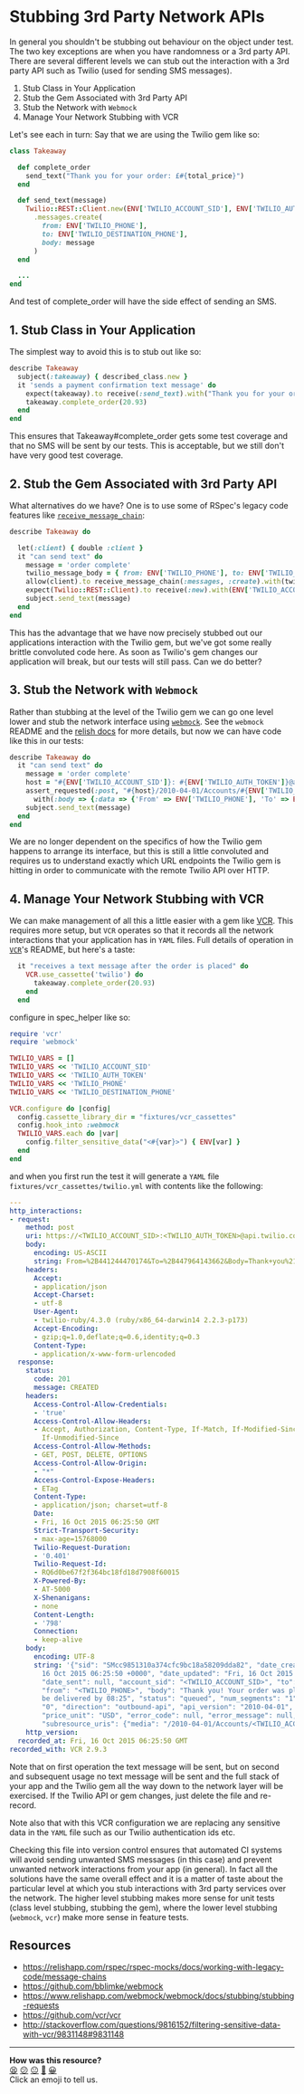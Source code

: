 # Stubbing 3rd Party Network APIs

In general you shouldn't be stubbing out behaviour on the object under test.  The two key exceptions are when you have randomness or a 3rd party API.  There are several different levels we can stub out the interaction with a 3rd party API such as Twilio (used for sending SMS messages).  

1. Stub Class in Your Application
2. Stub the Gem Associated with 3rd Party API
3. Stub the Network with `Webmock`
4. Manage Your Network Stubbing with VCR


Let's see each in turn: Say that we are using the Twilio gem like so:

```ruby
class Takeaway

  def complete_order
    send_text("Thank you for your order: £#{total_price}")
  end

  def send_text(message)
    Twilio::REST::Client.new(ENV['TWILIO_ACCOUNT_SID'], ENV['TWILIO_AUTH_TOKEN'])
      .messages.create(
        from: ENV['TWILIO_PHONE'],
        to: ENV['TWILIO_DESTINATION_PHONE'],
        body: message
      )
  end

  ...
end
```

And test of complete_order will have the side effect of sending an SMS.  

## 1. Stub Class in Your Application

The simplest way to avoid this is to stub out like so:

```ruby
describe Takeaway
  subject(:takeaway) { described_class.new }
  it 'sends a payment confirmation text message' do
    expect(takeaway).to receive(:send_text).with("Thank you for your order: £20.93")
    takeaway.complete_order(20.93)
  end
end
```

This ensures that Takeaway#complete_order gets some test coverage and that no SMS will be sent by our tests.  This is acceptable, but we still don't have very good test coverage.

## 2. Stub the Gem Associated with 3rd Party API

What alternatives do we have?  One is to use some of RSpec's legacy code features like [`receive_message_chain`](https://relishapp.com/rspec/rspec-mocks/docs/working-with-legacy-code/message-chains):

```ruby
describe Takeaway do

  let(:client) { double :client }
  it "can send text" do
    message = 'order complete'
    twilio_message_body = { from: ENV['TWILIO_PHONE'], to: ENV['TWILIO_DESTINATION_PHONE'], body: message }
    allow(client).to receive_message_chain(:messages, :create).with(twilio_message_body)
    expect(Twilio::REST::Client).to receive(:new).with(ENV['TWILIO_ACCOUNT_SID'], ENV['TWILIO_AUTH_TOKEN']).and_return(client)
    subject.send_text(message)
  end
end
```

This has the advantage that we have now precisely stubbed out our applications interaction with the Twilio gem, but we've got some really brittle convoluted code here.  As soon as Twilio's gem changes our application will break, but our tests will still pass.  Can we do better?

## 3. Stub the Network with `Webmock`

Rather than stubbing at the level of the Twilio gem we can go one level lower and stub the network interface using [`webmock`](https://github.com/bblimke/webmock).  See the `webmock` README and the [relish docs](https://www.relishapp.com/webmock/webmock/docs/stubbing/stubbing-requests) for more details, but now we can have code like this in our tests:

```ruby
describe Takeaway do
  it "can send text" do
    message = 'order complete'
    host = "#{ENV['TWILIO_ACCOUNT_SID']}: #{ENV['TWILIO_AUTH_TOKEN']}@api.twilio.com"
    assert_requested(:post, "#{host}/2010-04-01/Accounts/#{ENV['TWILIO_ACCOUNT_SID']}/Messages.json").
      with(:body => {:data => {'From' => ENV['TWILIO_PHONE'], 'To' => ENV['TWILIO_DESTINATION_PHONE'], 'Body' => message}})
    subject.send_text(message)
  end
end
```

We are no longer dependent on the specifics of how the Twilio gem happens to arrange its interface, but this is still a little convoluted and requires us to understand exactly which URL endpoints the Twilio gem is hitting in order to communicate with the remote Twilio API over HTTP.

## 4. Manage Your Network Stubbing with VCR

We can make management of all this a little easier with a gem like [VCR](https://github.com/vcr/vcr).  This requires more setup, but `VCR` operates so that it records all the network interactions that your application has in `YAML` files.  Full details of operation in [`VCR`](https://github.com/vcr/vcr)'s README, but here's a taste:

```ruby
  it "receives a text message after the order is placed" do
    VCR.use_cassette('twilio') do
      takeaway.complete_order(20.93)
    end
  end
```

configure in spec_helper like so:

```ruby
require 'vcr'
require 'webmock'

TWILIO_VARS = []
TWILIO_VARS << 'TWILIO_ACCOUNT_SID'
TWILIO_VARS << 'TWILIO_AUTH_TOKEN'
TWILIO_VARS << 'TWILIO_PHONE'
TWILIO_VARS << 'TWILIO_DESTINATION_PHONE'

VCR.configure do |config|
  config.cassette_library_dir = "fixtures/vcr_cassettes"
  config.hook_into :webmock
  TWILIO_VARS.each do |var|
    config.filter_sensitive_data("<#{var}>") { ENV[var] }
  end
end
```

and when you first run the test it will generate a `YAML` file `fixtures/vcr_cassettes/twilio.yml` with contents like the following:

```yml
---
http_interactions:
- request:
    method: post
    uri: https://<TWILIO_ACCOUNT_SID>:<TWILIO_AUTH_TOKEN>@api.twilio.com/2010-04-01/Accounts/<TWILIO_ACCOUNT_SID>/Messages.json
    body:
      encoding: US-ASCII
      string: From=%2B441244470174&To=%2B447964143662&Body=Thank+you%21+Your+order+was+placed+and+will+be+delivered+by+08%3A25
    headers:
      Accept:
      - application/json
      Accept-Charset:
      - utf-8
      User-Agent:
      - twilio-ruby/4.3.0 (ruby/x86_64-darwin14 2.2.3-p173)
      Accept-Encoding:
      - gzip;q=1.0,deflate;q=0.6,identity;q=0.3
      Content-Type:
      - application/x-www-form-urlencoded
  response:
    status:
      code: 201
      message: CREATED
    headers:
      Access-Control-Allow-Credentials:
      - 'true'
      Access-Control-Allow-Headers:
      - Accept, Authorization, Content-Type, If-Match, If-Modified-Since, If-None-Match,
        If-Unmodified-Since
      Access-Control-Allow-Methods:
      - GET, POST, DELETE, OPTIONS
      Access-Control-Allow-Origin:
      - "*"
      Access-Control-Expose-Headers:
      - ETag
      Content-Type:
      - application/json; charset=utf-8
      Date:
      - Fri, 16 Oct 2015 06:25:50 GMT
      Strict-Transport-Security:
      - max-age=15768000
      Twilio-Request-Duration:
      - '0.401'
      Twilio-Request-Id:
      - RQ6d0be67f2f364bc18fd18d7908f60015
      X-Powered-By:
      - AT-5000
      X-Shenanigans:
      - none
      Content-Length:
      - '798'
      Connection:
      - keep-alive
    body:
      encoding: UTF-8
      string: '{"sid": "SMcc9851310a374cfc9bc18a58209dda82", "date_created": "Fri,
        16 Oct 2015 06:25:50 +0000", "date_updated": "Fri, 16 Oct 2015 06:25:50 +0000",
        "date_sent": null, "account_sid": "<TWILIO_ACCOUNT_SID>", "to": "<TWILIO_DESTINATION_PHONE>",
        "from": "<TWILIO_PHONE>", "body": "Thank you! Your order was placed and will
        be delivered by 08:25", "status": "queued", "num_segments": "1", "num_media":
        "0", "direction": "outbound-api", "api_version": "2010-04-01", "price": null,
        "price_unit": "USD", "error_code": null, "error_message": null, "uri": "/2010-04-01/Accounts/<TWILIO_ACCOUNT_SID>/Messages/SMcc9851310a374cfc9bc18a58209dda82.json",
        "subresource_uris": {"media": "/2010-04-01/Accounts/<TWILIO_ACCOUNT_SID>/Messages/SMcc9851310a374cfc9bc18a58209dda82/Media.json"}}'
    http_version:
  recorded_at: Fri, 16 Oct 2015 06:25:50 GMT
recorded_with: VCR 2.9.3
```

Note that on first operation the text message will be sent, but on second and subsequent usage no text message will be sent and the full stack of your app and the Twilio gem all the way down to the network layer will be exercised.  If the Twilio API or gem changes, just delete the file and re-record.

Note also that with this VCR configuration we are replacing any sensitive data in the `YAML` file such as our Twilio authentication ids etc.

Checking this file into version control ensures that automated CI systems will avoid sending unwanted SMS messages (in this case) and prevent unwanted network interactions from your app (in general).  In fact all the solutions have the same overall effect and it is a matter of taste about the particular level at which you stub interactions with 3rd party services over the network.  The higher level stubbing makes more sense for unit tests (class level stubbing, stubbing the gem), where the lower level stubbing (`webmock`, `vcr`) make more sense in feature tests.

## Resources

* https://relishapp.com/rspec/rspec-mocks/docs/working-with-legacy-code/message-chains
* https://github.com/bblimke/webmock
* https://www.relishapp.com/webmock/webmock/docs/stubbing/stubbing-requests
* https://github.com/vcr/vcr
* http://stackoverflow.com/questions/9816152/filtering-sensitive-data-with-vcr/9831148#9831148

<!-- BEGIN GENERATED SECTION DO NOT EDIT -->

---

**How was this resource?**  
[😫](https://airtable.com/shrUJ3t7KLMqVRFKR?prefill_Repository=course&prefill_File=pills/levels_of_stubbing.md&prefill_Sentiment=😫) [😕](https://airtable.com/shrUJ3t7KLMqVRFKR?prefill_Repository=course&prefill_File=pills/levels_of_stubbing.md&prefill_Sentiment=😕) [😐](https://airtable.com/shrUJ3t7KLMqVRFKR?prefill_Repository=course&prefill_File=pills/levels_of_stubbing.md&prefill_Sentiment=😐) [🙂](https://airtable.com/shrUJ3t7KLMqVRFKR?prefill_Repository=course&prefill_File=pills/levels_of_stubbing.md&prefill_Sentiment=🙂) [😀](https://airtable.com/shrUJ3t7KLMqVRFKR?prefill_Repository=course&prefill_File=pills/levels_of_stubbing.md&prefill_Sentiment=😀)  
Click an emoji to tell us.

<!-- END GENERATED SECTION DO NOT EDIT -->
